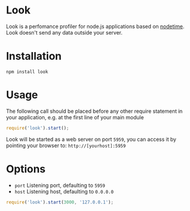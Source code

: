 # Look

Look is a perfomance profiler for node.js applications based on [nodetime](https://nodetime.com/).
Look doesn't send any data outside your server.

# Installation

	npm install look

# Usage

The following call should be placed before any other require statement in your application, e.g. at the first line of your main module

```js
require('look').start();
```

Look will be started as a web server on port `5959`, you can access it by pointing your browser to: `http://[yourhost]:5959`

# Options

  - `port` Listening port, defaulting to `5959`
  - `host` Listening host, defaulting to `0.0.0.0`

```js
require('look').start(3000, '127.0.0.1');
```
